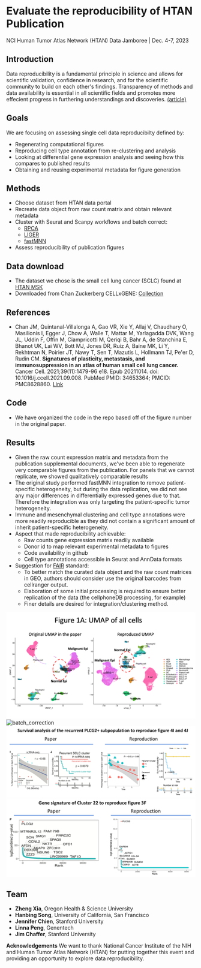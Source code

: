 # Evaluate the reproducibility of HTAN Publication
NCI Human Tumor Atlas Network (HTAN) Data Jamboree | Dec. 4-7, 2023


**Introduction**
-------
Data reproducibility is a fundamental principle in science and allows for scientific validation, confidence in research, and for the scientific community to build on each other's findings. Transparency of methods and data availability is essential in all scientific fields and promotes more effecient progress in furthering understandings and discoveries. [(article)](https://www.nature.com/articles/d42473-019-00004-y)

**Goals**
-------
We are focusing on assessing single cell data reproducibilty defined by:
* Regenerating computational figures
* Reproducing cell type annotation from re-clustering and analysis
* Looking at differential gene expression analysis and seeing how this compares to published results
* Obtaining and reusing experimental metadata for figure generation

**Methods**
-------
* Choose dataset from HTAN data portal
* Recreate data object from raw count matrix and obtain relevant metadata
* Cluster with Seurat and Scanpy workflows and batch correct:
	- [RPCA](https://satijalab.org/seurat/articles/integration_rpca.html) 
	- [LIGER](https://github.com/welch-lab/liger)
	- [fastMNN](https://rdrr.io/github/satijalab/seurat-wrappers/man/RunFastMNN.html)
* Assess reproducibility of publication figures

**Data download**
-------
* The dataset we chose is the small cell lung cancer (SCLC) found at [HTAN MSK](https://humantumoratlas.org/explore?selectedFilters=%5B%7B%22group%22%3A%22AtlasName%22%2C%22value%22%3A%22HTAN+MSK%22%7D%5D)
* Downloaded from Chan Zuckerberg CELLxGENE: [Collection](https://cellxgene.cziscience.com/collections/62e8f058-9c37-48bc-9200-e767f318a8ec)


**References**
-------
* Chan JM, Quintanal-Villalonga A, Gao VR, Xie Y, Allaj V, Chaudhary O, Masilionis I, Egger J, Chow A, Walle T, Mattar M, Yarlagadda DVK, Wang JL, Uddin F, Offin M, Ciampricotti M, Qeriqi B, Bahr A, de Stanchina E, Bhanot UK, Lai WV, Bott MJ, Jones DR, Ruiz A, Baine MK, Li Y, Rekhtman N, Poirier JT, Nawy T, Sen T, Mazutis L, Hollmann TJ, Pe'er D, Rudin CM. **Signatures of plasticity, metastasis, and immunosuppression in an atlas of human small cell lung cancer.** Cancer Cell. 2021;39(11):1479-96 e18. Epub 20211014. doi: 10.1016/j.ccell.2021.09.008. PubMed PMID: 34653364; PMCID: PMC8628860. [Link](https://www.cell.com/cancer-cell/fulltext/S1535-6108(21)00497-9)


## Code
* We have organized the code in the repo based off of the figure number in the original paper.


## Results
* Given the raw count expression matrix and metadata from the publication supplemental documents, we've been able to regenerate very comparable figures from the publication. For panels that we cannot replicate, we showed qualitatively comparable results
* The original study performed fastMNN integration to remove patient-specific heterogeneity, but during the data replication, we did not see any major differences in differentially expressed genes due to that. Therefore the integration was only targeting the patient-specific tumor heterogeneity. 
* Immune and mesenchymal clustering and cell type annotations were more readily reproducible as they did not contain a significant amount of inherit patient-specific heterogeneity.
* Aspect that made reproducibility achievable:
	- Raw counts gene expression matrix readily available
	- Donor id to map relevant experimental metadata to figures
	- Code availability in github
	- Cell type annotations accessible in Seurat and AnnData formats
* Suggestion for [FAIR](https://www.nature.com/articles/sdata201618) standard:
	- To better match the curated data object and the raw count matrices in GEO, authors should consider use the original barcodes from cellranger output.
	- Elaboration of some initial processing is required to ensure better replication of the data (the cellphoneDB processing, for example)
	- Finer details are desired for integration/clustering method.

![all_cells](all_cells_reproduciibility.png)
![batch_correction](batch_coreection.png)
![survival](survival.png)
![cluster22](cluster22.png)

**Team**
-------
* **Zheng Xia**, Oregon Health & Science University
* **Hanbing Song**, University of California, San Francisco
* **Jennifer Chien**, Stanford University
* **Linna Peng**, Genentech
* **Jim Chaffer**, Stanford University

**Acknowledgements**
We want to thank National Cancer Institute of the NIH and Human Tumor Atlas Network (HTAN) for putting together this event and providing an opportunity to explore data reproducibility.
